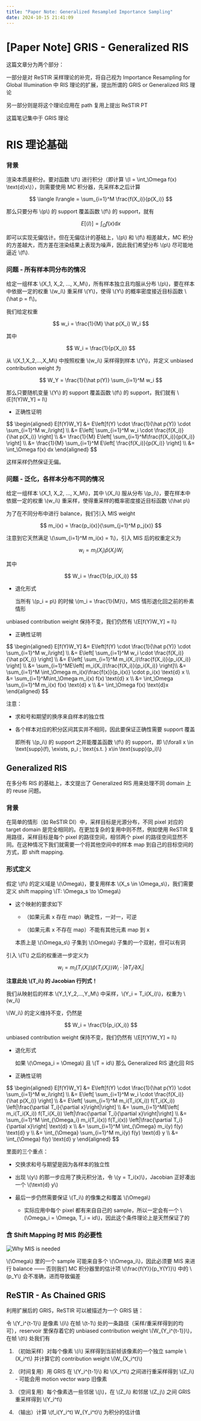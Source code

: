 ```yaml
---
title: "Paper Note: Generalized Resampled Importance Sampling"
date: 2024-10-15 21:41:09
---
```


# \[Paper Note\] GRIS - Generalized RIS

这篇文章分为两个部分：

一部分是对 ReSTIR 采样理论的补完，将自己视为 Importance Resampling for Global Illumination 中 RIS 理论的扩展，提出所谓的 GRIS or Generalized RIS 理论

另一部分则是将这个理论应用在 path 复用上提出 ReSTIR PT



这篇笔记集中于 GRIS 理论

# RIS 理论基础

### 背景

渲染本质是积分。要对函数 \\(f\\) 进行积分（即计算 \\(I = \int_\Omega f(x) \text{d}x\\)），则需要使用 MC 积分器，先采样本之后计算

$$
\langle I\rangle = \sum_{i=1}^M \frac{f(X_i)}{p(X_i)}
$$

那么只要分布 \\(p\\) 的 support 覆盖函数 \\(f\\) 的 support，就有

$$
E[\langle I \rangle] = \int_\Omega f(x)\text {d}x
$$

即可以实现无偏估计。但在无偏估计的基础上，\\(p\\) 和 \\(f\\) 相差越大，MC 积分的方差越大，而方差在渲染结果上表现为噪声，因此我们希望分布 \\(p\\) 尽可能地逼近 \\(f\\).

### 问题 - 所有样本同分布的情况

给定一组样本 \\(X_1, X_2, ..., X_M\\)，所有样本独立且均服从分布 \\(p\\)，要在样本中依据一定的权重 \\(w_i\\) 重采样 \\(Y\\)，使得 \\(Y\\) 的概率密度接近目标函数 \\(\hat p = f\\)。



我们给定权重

$$
w_i = \frac{1}{M} \hat p(X_i) W_i
$$

其中

$$
W_i = \frac{1}{p(X_i)}
$$

从 \\(X_1,X_2,...,X_M\\) 中按照权重 \\(w_i\\) 采样得到样本 \\(Y\\)，并定义 unbiased contribution weight 为

$$
W_Y = \frac{1}{\hat p(Y)} \sum_{i=1}^M w_i
$$

那么只要随机变量 \\(Y\\) 的 support 覆盖函数 \\(f\\) 的 support，我们就有 \\(E[f(Y)W_Y] = I\\)

+ 正确性证明

<p>
   $$
   \begin{aligned}
   E[f(Y)W_Y] &= E\left[f(Y) \cdot \frac{1}{\hat p(Y)} \cdot \sum_{i=1}^M w_i\right] \\
   &= E\left[ \sum_{i=1}^M w_i \cdot \frac{f(X_i)}{\hat p(X_i)} \right] \\
   &= \frac{1}{M} E\left[ \sum_{i=1}^M\frac{f(X_i)}{p(X_i)} \right] \\
   &= \frac{1}{M} \sum_{i=1}^M E\left[ \frac{f(X_i)}{p(X_i)} \right] \\
   &= \int_\Omega f(x) dx
   \end{aligned}
   $$
</p>
   这样采样仍然保证无偏。

### 问题 - 泛化，各样本分布不同的情况

给定一组样本 \\(X_1, X_2, ..., X_M\\)，其中 \\(X_i\\) 服从分布 \\(p_i\\)，要在样本中依据一定的权重 \\(w_i\\) 重采样，使得重采样的概率密度接近目标函数 \\(\hat p\\)

为了在不同分布中进行 balance，我们引入 MIS weight

$$
m_i(x) = \frac{p_i(x)}{\sum_{j=1}^M p_j(x)}
$$

注意到它天然满足 \\(\sum_{i=1}^M m_i(x) = 1\\)，引入 MIS 后的权重定义为

$$
w_i = m_i(X_i) \hat p(X_i) W_i
$$

其中

$$
W_i = \frac{1}{p_i(X_i)}
$$

+ 退化形式

   当所有 \\(p_i = p\\) 的时候 \\(m_i = \frac{1}{M}\\)，MIS 情形退化回之前的朴素情形

unbiased contribution weight 保持不变，我们仍然有 \\(E[f(Y)W_Y] = I\\)

+ 正确性证明
<p>
    $$
    \begin{aligned}
    E[f(Y)W_Y] &= E\left[f(Y) \cdot \frac{1}{\hat p(Y)} \cdot \sum_{i=1}^M w_i\right] \\
    &= E\left[ \sum_{i=1}^M w_i \cdot \frac{f(X_i)}{\hat p(X_i)} \right] \\
    &= E\left[ \sum_{i=1}^M m_i(X_i)\frac{f(X_i)}{p_i(X_i)} \right] \\
    &=  \sum_{i=1}^ME\left[  m_i(X_i)\frac{f(X_i)}{p_i(X_i)} \right]\\
    &= \sum_{i=1}^M \int_\Omega m_i(x)\frac{f(x)}{p_i(x)} \cdot p_i(x) \text{d} x \\
    &= \sum_{i=1}^M\int_\Omega   m_i(x) f(x) \text{d} x \\
    &= \int_\Omega  \sum_{i=1}^M m_i(x) f(x) \text{d} x \\
    &= \int_\Omega f(x) \text{d}x
    \end{aligned}
    $$
</p>
   注意：

   - 求和号和期望的换序来自样本的独立性

   - 各个样本对应的积分区间其实并不相同，因此要保证正确性需要 support 覆盖

      即所有 \\(p_i\\) 的 support 之并能覆盖函数 \\(f\\) 的 support，即 \\(\forall x \in \text{supp}(f), \exists\, p_i \; \text{s.t. } x\in \text{supp}(p_i)\\)

## Generalized RIS

在多分布 RIS 的基础上，本文提出了 Generalized RIS 用来处理不同 domain 上的 reuse 问题。

### 背景

在简单的情形（如 ReSTIR DI）中，采样目标是光源分布，不同 pixel 对应的 target domain 是完全相同的。在更加复杂的复用中则不然，例如使用 ReSTIR 复用路径，采样目标是每个 pixel 的路径空间，相邻两个 pixel 的路径空间显然不同。在这种情况下我们就需要一个将其他空间中的样本 map 到自己的目标空间的方式，即 shift mapping.

### 形式定义

假定 \\(f\\) 的定义域是 \\(\Omega\\)，要复用样本 \\(X_s \in \Omega_s\\)，我们需要定义 shift mapping \\(T: \Omega_s \to \Omega\\)

+ 这个映射的要求如下

   - （如果元素 x 存在 map）确定性，一对一，可逆

   - （如果元素 x 不存在 map）不能有其他元素 map 到 x

   本质上是 \\(\Omega_s\\) 子集到 \\(\Omega\\) 子集的一个双射，但可以有洞

引入 \\(T\\) 之后的权重进一步定义为

$$
w_i = m_i(T_i(X_i)) \hat p(T_i(X_i)) W_i \cdot |\partial T_i/\partial X_i|
$$

**注意此处 \\(T_i\\) 的 Jacobian 行列式！**

我们从映射后的样本 \\(Y_1,Y_2,...,Y_M\\) 中采样，\\(Y_i = T_i(X_i)\\)，权重为 \\(w_i\\)

\\(W_i\\) 的定义维持不变，仍然是

$$
W_i = \frac{1}{p_i(X_i)}
$$

unbiased contribution weight 保持不变，我们仍然有 \\(E[f(Y)W_Y] = I\\)

+ 退化形式

   如果 \\(\Omega_i = \Omega\\) 且 \\(T = id\\) 那么 Generalized RIS 退化回 RIS

+ 正确性证明
<p>
   $$
   \begin{aligned}
   E[f(Y)W_Y] &= E\left[f(Y) \cdot \frac{1}{\hat p(Y)} \cdot \sum_{i=1}^M w_i\right] \\
   &= E\left[ \sum_{i=1}^M w_i \cdot \frac{f(X_i)}{\hat p(X_i)} \right] \\
   &= E\left[ \sum_{i=1}^M m_i(T_i(X_i)) f(T_i(X_i)) \left|\frac{\partial T_i}{\partial x}\right|\right] \\
   &= \sum_{i=1}^ME\left[ m_i(T_i(X_i)) f(T_i(X_i)) \left|\frac{\partial T_i}{\partial x}\right|\right] \\
   &= \sum_{i=1}^M \int_{\Omega_i} m_i(T_i(x)) f(T_i(x)) \left|\frac{\partial T_i}{\partial x}\right| \text{d} x \\
   &= \sum_{i=1}^M \int_{\Omega} m_i(y) f(y) \text{d} y \\
   &= \int_{\Omega} \sum_{i=1}^M m_i(y) f(y) \text{d} y \\
   &= \int_{\Omega} f(y) \text{d} y
   \end{aligned}
   $$
</p>
   里面的三个重点：

   - 交换求和号与期望是因为各样本的独立性

   - 出现 \\(y\\) 的那一步应用了换元积分法，令 \\(y = T_i(x)\\)，Jacobian 正好凑出一个 \\(\text{d} y\\)

   - 最后一步仍然需要保证 \\(T_i\\) 的像集之和覆盖 \\(\Omega\\)

      - 实际应用中每个 pixel 都有来自自己的 sample，所以一定会有一个 \\(\Omega_i = \Omega, T_i = id\\)，因此这个条件理论上是天然保证了的

### 含 Shift Mapping 时 MIS 的必要性

<img alt="Why MIS is needed" id="should-invert" src="/images/paper-note-gris/image.webp"/>

\\(\Omega\\) 里的一个 sample 可能来自多个 \\(\Omega_i\\)，因此必须要 MIS 来进行 balance —— 否则我们 MC 积分器里的估计项 \\(\frac{f(Y)}{p_Y(Y)}\\) 中的 \\(p_Y\\) 会不准确，进而导致偏差

## ReSTIR - As Chained GRIS

利用扩展后的 GRIS，ReSTIR 可以被描述为一个 GRIS 链：

令 \\(Y_i^{t-1}\\) 是像素 \\(i\\) 在帧 \\(t-1\\) 处的一条路径（采样/重采样得到的均可），reservoir 里保存着它的 unbiased contribution weight \\(W_{Y_i^{t-1}}\\)，在帧 \\(t\\) 处我们有

1. （初始采样）对每个像素 \\(i\\) 采样得到当前帧该像素的一个独立 sample \\(X_i^t\\) 并计算它的 contribution weight \\(W_{X_i^t}\\)

2. （时间复用）用 GRIS 在 \\(Y_i^{t-1}\\) 和 \\(X_i^t\\) 之间进行重采样得到 \\(Z_i\\) - 可能会用 motion vector warp 旧像素

3. （空间复用）每个像素选一些邻居 \\(j\\)，在 \\(Z_i\\) 和邻居 \\(Z_j\\) 之间 GRIS 重采样得到 \\(Y_i^t\\)

4. （输出）计算 \\(f_i(Y_i^t) W_{Y_i^t}\\) 为积分的估计值




